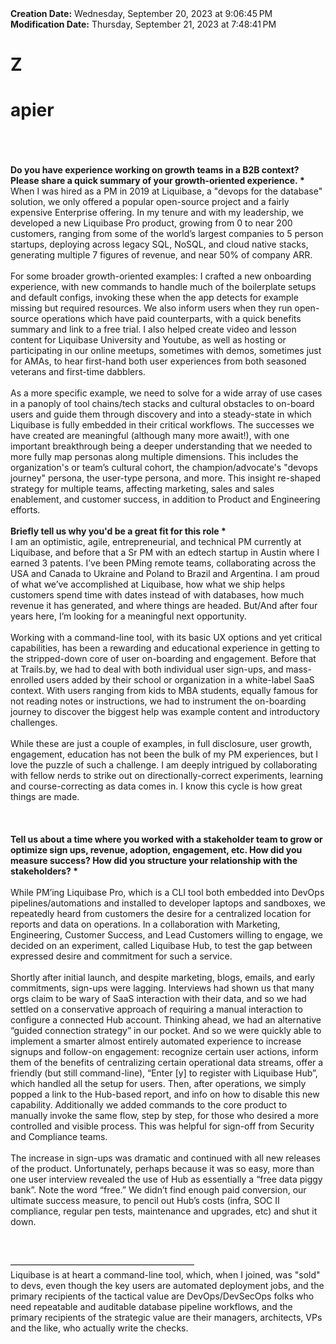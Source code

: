 <div><b>Creation Date:</b> Wednesday, September 20, 2023 at 9:06:45 PM<br></div>
<div><b>Modification Date:</b> Thursday, September 21, 2023 at 7:48:41 PM<br></div>
<div><h1>Z</h1><h1>apier</h1></div>
<div><br></div>
<div><br></div>
<div><br></div>
<div><b>Do you have experience working on growth teams in a B2B context? Please share a quick summary of your growth-oriented experience. *</b><br></div>
<div>When I was hired as a PM in 2019 at Liquibase, a &quotdevops for the database&quot solution, we only offered a popular open-source project and a fairly expensive Enterprise offering. In my tenure and with my leadership, we developed a new Liquibase Pro product, growing from 0 to near 200 customers, ranging from some of the world’s largest companies to 5 person startups, deploying across legacy SQL, NoSQL, and cloud native stacks, generating multiple 7 figures of revenue, and near 50% of company ARR.</div>
<div><br></div>
<div>For some broader growth-oriented examples: I crafted a new onboarding experience, with new commands to handle much of the boilerplate setups and default configs, invoking these when the app detects for example missing but required resources. We also inform users when they run open-source operations which have paid counterparts, with a quick benefits summary and link to a free trial. I also helped create video and lesson content for Liquibase University and Youtube, as well as hosting or participating in our online meetups, sometimes with demos, sometimes just for AMAs, to hear first-hand both user experiences from both seasoned veterans and first-time dabblers.<br></div>
<div><br></div>
<div>As a more specific example, we need to solve for a wide array of use cases in a panoply of tool chains/tech stacks and cultural obstacles to on-board users and guide them through discovery and into a steady-state in which Liquibase is fully embedded in their critical workflows. The successes we have created are meaningful (although many more await!), with one important breakthrough being a deeper understanding that we needed to more fully map personas along multiple dimensions. This includes the organization's or team’s cultural cohort, the champion/advocate's &quotdevops journey&quot persona, the user-type persona, and more. This insight re-shaped strategy for multiple teams, affecting marketing, sales and sales enablement, and customer success, in addition to Product and Engineering efforts.<br></div>
<div><br></div>
<div><b>Briefly tell us why you'd be a great fit for this role *</b><br></div>
<div>I am an optimistic, agile, entrepreneurial, and technical PM currently at Liquibase, and before that a Sr PM with an edtech startup in Austin where I earned 3 patents. I’ve been PMing remote teams, collaborating across the USA and Canada to Ukraine and Poland to Brazil and Argentina. I am proud of what we’ve accomplished at Liquibase, how what we ship helps customers spend time with dates instead of with databases, how much revenue it has generated, and where things are headed. But/And after four years here, I’m looking for a meaningful next opportunity. </div>
<div><br></div>
<div>Working with a command-line tool, with its basic UX options and yet critical capabilities, has been a rewarding and educational experience in getting to the stripped-down core of user on-boarding and engagement. Before that at Trails.by, we had to deal with both individual user sign-ups, and mass-enrolled users added by their school or organization in a white-label SaaS context. With users ranging from kids to MBA students, equally famous for not reading notes or instructions, we had to instrument the on-boarding journey to discover the biggest help was example content and introductory challenges.</div>
<div><br></div>
<div>While these are just a couple of examples, in full disclosure, user growth, engagement, education has not been the bulk of my PM experiences, but I love the puzzle of such a challenge. I am deeply intrigued by collaborating with fellow nerds to strike out on directionally-correct experiments, learning and course-correcting as data comes in. I know this cycle is how great things are made.</div>
<div><br></div>
<div><br></div>
<div><br></div>
<div><b>Tell us about a time where you worked with a stakeholder team to grow or optimize sign ups, revenue, adoption, engagement, etc. How did you measure success? How did you structure your relationship with the stakeholders? *</b><b><br></b></div>
<div><b><br></b></div>
<div>While PM’ing Liquibase Pro, which is a CLI tool both embedded into DevOps pipelines/automations and installed to developer laptops and sandboxes, we repeatedly heard from customers the desire for a centralized location for reports and data on operations. In a collaboration with Marketing, Engineering, Customer Success, and Lead Customers willing to engage, we decided on an experiment, called Liquibase Hub, to test the gap between expressed desire and commitment for such a service. <br></div>
<div><br></div>
<div>Shortly after initial launch, and despite marketing, blogs, emails, and early commitments, sign-ups were lagging. Interviews had shown us that many orgs claim to be wary of SaaS interaction with their data, and so we had settled on a conservative approach of requiring a manual interaction to configure a connected Hub account. Thinking ahead, we had an alternative “guided connection strategy” in our pocket. And so we were quickly able to implement a smarter almost entirely automated experience to increase signups and follow-on engagement: recognize certain user actions, inform them of the benefits of centralizing certain operational data streams, offer a friendly (but still command-line), “Enter [y] to register with Liquibase Hub”, which handled all the setup for users. Then, after operations, we simply popped a link to the Hub-based report, and info on how to disable this new capability. Additionally we added commands to the core product to manually invoke the same flow, step by step, for those who desired a more controlled and visible process. This was helpful for sign-off from Security and Compliance teams.<br></div>
<div><br></div>
<div>The increase in sign-ups was dramatic and continued with all new releases of the product. Unfortunately, perhaps because it was so easy, more than one user interview revealed the use of Hub as essentially a “free data piggy bank”. Note the word “free.” We didn’t find enough paid conversion, our ultimate success measure, to pencil out Hub’s costs (infra, SOC II compliance, regular pen tests, maintenance and upgrades, etc) and shut it down. <br></div>
<div><br></div>
<div><br></div>
<div><br></div>
<div>—————————————————————<br></div>
<div>Liquibase is at heart a command-line tool, which, when I joined, was &quotsold&quot to devs, even though the key users are automated deployment jobs, and the primary recipients of the tactical value are DevOps/DevSecOps folks who need repeatable and auditable database pipeline workflows, and the primary recipients of the strategic value are their managers, architects, VPs and the like, who actually write the checks.</div>

